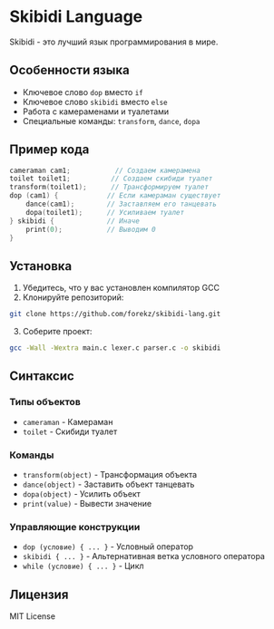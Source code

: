 # Skibidi Language

Skibidi - это лучший язык программирования в мире.

## Особенности языка

- Ключевое слово `dop` вместо `if`
- Ключевое слово `skibidi` вместо `else`
- Работа с камераменами и туалетами
- Специальные команды: `transform`, `dance`, `dopa`

## Пример кода

```c
cameraman cam1;           // Создаем камерамена
toilet toilet1;          // Создаем скибиди туалет
transform(toilet1);      // Трансформируем туалет
dop (cam1) {            // Если камераман существует
    dance(cam1);        // Заставляем его танцевать
    dopa(toilet1);      // Усиливаем туалет
} skibidi {             // Иначе
    print(0);           // Выводим 0
}
```

## Установка

1. Убедитесь, что у вас установлен компилятор GCC
2. Клонируйте репозиторий:
```bash
git clone https://github.com/forekz/skibidi-lang.git
```
3. Соберите проект:
```bash
gcc -Wall -Wextra main.c lexer.c parser.c -o skibidi
```

## Синтаксис

### Типы объектов
- `cameraman` - Камераман
- `toilet` - Скибиди туалет

### Команды
- `transform(object)` - Трансформация объекта
- `dance(object)` - Заставить объект танцевать
- `dopa(object)` - Усилить объект
- `print(value)` - Вывести значение

### Управляющие конструкции
- `dop (условие) { ... }` - Условный оператор
- `skibidi { ... }` - Альтернативная ветка условного оператора
- `while (условие) { ... }` - Цикл

## Лицензия

MIT License 
